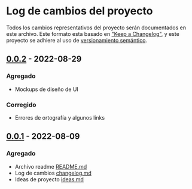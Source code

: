 # Log de cambios del proyecto

Todos los cambios representativos del proyecto serán documentados en este archivo. Este formato esta basado en ["Keep a Changelog"](https://keepachangelog.com/en/1.0.0/), y este proyecto se adhiere al uso de [versionamiento semántico](https://semver.org/spec/v2.0.0.html).

<!-- ## [version] - yyyy-mm-dd

### Agregado

- ...

### Corregido

- ...

### Cambiado

- ...

### Eliminado

- ... -->

## [0.0.2](../tree/0.0.2) - 2022-08-29

### Agregado

- Mockups de diseño de UI

### Corregido

- Errores de ortografía y algunos links


## [0.0.1](../tree/0.0.1) - 2022-08-09

### Agregado

- Archivo readme  [README.md](../README.md)
- Log de cambios [changelog.md](Changelog.md)
- Ideas de proyecto [ideas.md](Ideas.md)
